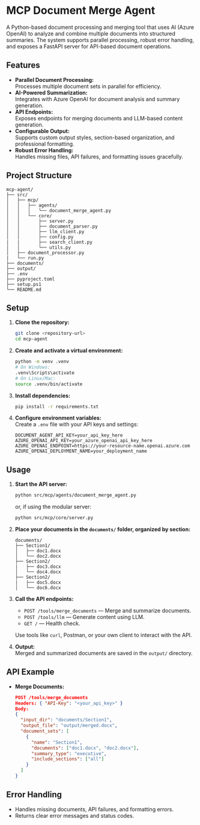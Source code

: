 # MCP Document Merge Agent

A Python-based document processing and merging tool that uses AI (Azure OpenAI) to analyze and combine multiple documents into structured summaries. The system supports parallel processing, robust error handling, and exposes a FastAPI server for API-based document operations.

## Features

- **Parallel Document Processing:**  
  Processes multiple document sets in parallel for efficiency.
- **AI-Powered Summarization:**  
  Integrates with Azure OpenAI for document analysis and summary generation.
- **API Endpoints:**  
  Exposes endpoints for merging documents and LLM-based content generation.
- **Configurable Output:**  
  Supports custom output styles, section-based organization, and professional formatting.
- **Robust Error Handling:**  
  Handles missing files, API failures, and formatting issues gracefully.

## Project Structure

```text
mcp-agent/
├── src/
│   ├── mcp/
│   │   ├── agents/
│   │   │   └── document_merge_agent.py
│   │   └── core/
│   │       ├── server.py
│   │       ├── document_parser.py
│   │       ├── llm_client.py
│   │       ├── config.py
|   |       ├── search_client.py
│   │       └── utils.py
│   ├── document_processor.py
|   └── run.py
├── documents/
├── output/
├── .env
├── pyproject.toml
├── setup.ps1
└── README.md
```

## Setup

1. **Clone the repository:**

   ```bash
   git clone <repository-url>
   cd mcp-agent
   ```

2. **Create and activate a virtual environment:**

   ```bash
   python -m venv .venv
   # On Windows:
   .venv\Scripts\activate
   # On Linux/Mac:
   source .venv/bin/activate
   ```

3. **Install dependencies:**

   ```bash
   pip install -r requirements.txt
   ```

4. **Configure environment variables:**  
   Create a `.env` file with your API keys and settings:

   ```env
   DOCUMENT_AGENT_API_KEY=your_api_key_here
   AZURE_OPENAI_API_KEY=your_azure_openai_api_key_here
   AZURE_OPENAI_ENDPOINT=https://your-resource-name.openai.azure.com
   AZURE_OPENAI_DEPLOYMENT_NAME=your_deployment_name
   ```

## Usage

1. **Start the API server:**

   ```bash
   python src/mcp/agents/document_merge_agent.py
   ```

   or, if using the modular server:

   ```bash
   python src/mcp/core/server.py
   ```

2. **Place your documents in the `documents/` folder, organized by section:**

   ```text
   documents/
   ├── Section1/
   │   ├── doc1.docx
   │   └── doc2.docx
   ├── Section2/
   |   ├── doc3.docx
   │   └── doc4.docx
   ├── Section2/
   |   ├── doc5.docx
   │   └── doc6.docx
   ```

3. **Call the API endpoints:**  
   - `POST /tools/merge_documents` — Merge and summarize documents.
   - `POST /tools/llm` — Generate content using LLM.
   - `GET /` — Health check.

   Use tools like `curl`, Postman, or your own client to interact with the API.

4. **Output:**  
   Merged and summarized documents are saved in the `output/` directory.

## API Example

- **Merge Documents:**

  ```json
  POST /tools/merge_documents
  Headers: { "API-Key": "<your_api_key>" }
  Body:
  {
    "input_dir": "documents/Section1",
    "output_file": "output/merged.docx",
    "document_sets": [
      {
        "name": "Section1",
        "documents": ["doc1.docx", "doc2.docx"],
        "summary_type": "executive",
        "include_sections": ["all"]
      }
    ]
  }
  ```

## Error Handling

- Handles missing documents, API failures, and formatting errors.
- Returns clear error messages and status codes.

